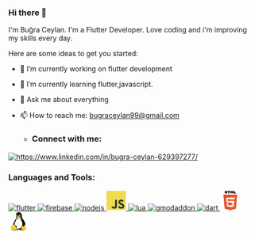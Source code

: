 ### Hi there 👋


I'm Buğra Ceylan. I'm a Flutter Developer. Love coding and i'm improving my skills every day. 

Here are some ideas to get you started:

- 🔭 I’m currently working on flutter development
- 🌱 I’m currently learning flutter,javascript.
- 💬 Ask me about everything
- 📫 How to reach me: bugraceylan99@gmail.com
 
  - <h3 align="left">Connect with me:</h3>
<p align="left">
<a href="https://www.linkedin.com/in/bugra-ceylan-629397277/" target="blank"><img align="center" src="https://raw.githubusercontent.com/rahuldkjain/github-profile-readme-generator/master/src/images/icons/Social/linked-in-alt.svg" alt="https://www.linkedin.com/in/bugra-ceylan-629397277/" height="30" width="40" /></a>
</p>
<h3 align="left">Languages and Tools:</h3>
<p align="left">  <a href="https://flutter.dev" target="_blank" rel="noreferrer"> 
    <img src="https://www.vectorlogo.zone/logos/flutterio/flutterio-icon.svg" alt="flutter" width="40" height="40"/> 
  </a> 
  <a href="https://firebase.google.com/" target="_blank" rel="noreferrer"> 
    <img src="https://www.vectorlogo.zone/logos/firebase/firebase-icon.svg" alt="firebase" width="40" height="40"/> 
  </a> 
  <a href="https://nodejs.org/" target="_blank" rel="noreferrer"> 
    <img src="https://www.vectorlogo.zone/logos/nodejs/nodejs-icon.svg" alt="nodejs" width="40" height="40"/> 
  </a>
  <a href="https://www.javascript.com/" target="_blank" rel="noreferrer"> 
    <img src="https://raw.githubusercontent.com/devicons/devicon/master/icons/javascript/javascript-original.svg" alt="javascript" width="40" height="40"/> 
  </a>
  <a href="https://www.lua.org/" target="_blank" rel="noreferrer"> 
    <img src="https://www.vectorlogo.zone/logos/lua/lua-icon.svg" alt="lua" width="40" height="40"/> 
  </a>
 <a href="https://gmod.facepunch.com/" target="_blank" rel="noreferrer"> 
    <img src="https://upload.wikimedia.org/wikipedia/commons/9/97/Garry%27s_Mod_logo.svg" alt="gmodaddon" width="40" height="40"/> 
  </a>
<a href="https://dart.dev" target="_blank" rel="noreferrer"> <img src="https://www.vectorlogo.zone/logos/dartlang/dartlang-icon.svg" alt="dart" width="40" height="40"/> </a>
<a href="https://www.w3.org/html/" target="_blank" rel="noreferrer"> <img src="https://raw.githubusercontent.com/devicons/devicon/master/icons/html5/html5-original-wordmark.svg" alt="html5" width="40" height="40"/> </a> <a href="https://www.linux.org/" target="_blank" rel="noreferrer"> <img src="https://raw.githubusercontent.com/devicons/devicon/master/icons/linux/linux-original.svg" alt="linux" width="40" height="40"/> </a> </p>
